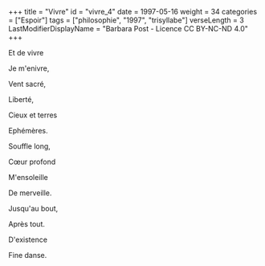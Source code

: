 +++
title = "Vivre"
id = "vivre_4"
date = 1997-05-16
weight = 34
categories = ["Espoir"]
tags = ["philosophie", "1997", "trisyllabe"]
verseLength = 3
LastModifierDisplayName = "Barbara Post - Licence CC BY-NC-ND 4.0"
+++

Et de vivre

Je m'enivre,

Vent sacré,

Liberté,

Cieux et terres

Ephémères.

Souffle long,

Cœur profond

M'ensoleille

De merveille.

Jusqu'au bout,

Après tout.

D'existence

Fine danse.
